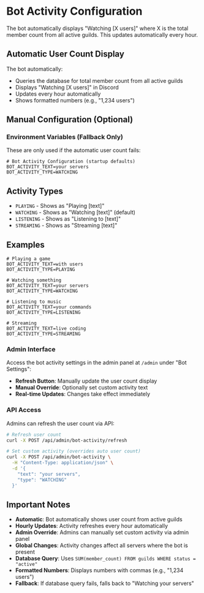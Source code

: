 # Bot Activity Configuration

The bot automatically displays "Watching [X users]" where X is the total member count from all active guilds. This updates automatically every hour.

## Automatic User Count Display

The bot automatically:
- Queries the database for total member count from all active guilds
- Displays "Watching [X users]" in Discord
- Updates every hour automatically
- Shows formatted numbers (e.g., "1,234 users")

## Manual Configuration (Optional)

### Environment Variables (Fallback Only)

These are only used if the automatic user count fails:

```env
# Bot Activity Configuration (startup defaults)
BOT_ACTIVITY_TEXT=your servers
BOT_ACTIVITY_TYPE=WATCHING
```

## Activity Types

- `PLAYING` - Shows as "Playing [text]"
- `WATCHING` - Shows as "Watching [text]" (default)
- `LISTENING` - Shows as "Listening to [text]"
- `STREAMING` - Shows as "Streaming [text]"

## Examples

```env
# Playing a game
BOT_ACTIVITY_TEXT=with users
BOT_ACTIVITY_TYPE=PLAYING

# Watching something
BOT_ACTIVITY_TEXT=your servers
BOT_ACTIVITY_TYPE=WATCHING

# Listening to music
BOT_ACTIVITY_TEXT=your commands
BOT_ACTIVITY_TYPE=LISTENING

# Streaming
BOT_ACTIVITY_TEXT=live coding
BOT_ACTIVITY_TYPE=STREAMING
```

### Admin Interface

Access the bot activity settings in the admin panel at `/admin` under "Bot Settings":
- **Refresh Button**: Manually update the user count display
- **Manual Override**: Optionally set custom activity text
- **Real-time Updates**: Changes take effect immediately

### API Access

Admins can refresh the user count via API:

```bash
# Refresh user count
curl -X POST /api/admin/bot-activity/refresh

# Set custom activity (overrides auto user count)
curl -X POST /api/admin/bot-activity \
  -H "Content-Type: application/json" \
  -d '{
    "text": "your servers",
    "type": "WATCHING"
  }'
```

## Important Notes

- **Automatic**: Bot automatically shows user count from active guilds
- **Hourly Updates**: Activity refreshes every hour automatically
- **Admin Override**: Admins can manually set custom activity via admin panel
- **Global Changes**: Activity changes affect all servers where the bot is present
- **Database Query**: Uses `SUM(member_count) FROM guilds WHERE status = "active"`
- **Formatted Numbers**: Displays numbers with commas (e.g., "1,234 users")
- **Fallback**: If database query fails, falls back to "Watching your servers"

